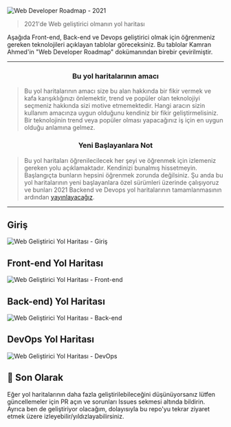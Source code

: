 ![Web Developer Roadmap - 2021](./img/banner.png)

> 2021'de Web geliştirici olmanın yol haritası

Aşağıda Front-end, Back-end ve Devops geliştirici olmak için öğrenmeniz gereken teknolojileri açıklayan tablolar göreceksiniz. Bu tablolar Kamran Ahmed'in "Web Developer Roadmap" dokümanından birebir çevirilmiştir.

***

<h3 align="center"><strong>Bu yol haritalarının amacı</strong></h3>

> Bu yol haritalarının amacı size bu alan hakkında bir fikir vermek ve kafa karışıklığınızı önlemektir, trend ve popüler olan teknolojiyi seçmeniz hakkında sizi motive etmemektedir. Hangi aracın sizin kullanım amacınza uygun olduğunu kendiniz bir fikir geliştirmelisiniz. Bir teknolojinin trend veya popüler olması yapacağınız iş için en uygun olduğu anlamına gelmez.

<h3 align="center"><strong>Yeni Başlayanlara Not</strong></h3>

> Bu yol haritaları öğrenilecilecek her şeyi ve öğrenmek için izlemeniz gereken yolu açıklamaktadır. Kendinizi bunalmış hissetmeyin. Başlangıçta bunların hepsini öğrenmek zorunda değilsiniz. Şu anda bu yol haritalarının yeni başlayanlara özel sürümleri üzerinde çalışıyoruz ve bunları 2021 Backend ve Devops yol haritalarının tamamlanmasının ardından [yayınlayacağız](https://roadmap.sh).

***

## Giriş

![Web Geliştirici Yol Haritası - Giriş](./img/intro.png)

## Front-end Yol Haritası

![Web Geliştirici Yol Haritası - Front-end](./img/frontend.png)

## Back-end) Yol Haritası

![Web Geliştirici Yol Haritası - Back-end](./img/backend.png)

## DevOps Yol Haritası

![Web Geliştirici Yol Haritası - DevOps](./img/devops.png)

## 🚦 Son Olarak

Eğer yol haritalarının daha fazla geliştirilebileceğini düşünüyorsanız lütfen güncellemeler için PR açın ve sorunları Issues sekmesi altında bildirin. Ayrıca ben de geliştiriyor olacağım, dolayısıyla bu repo'yu tekrar ziyaret etmek üzere izleyebilir/yıldızlayabilirsiniz.
